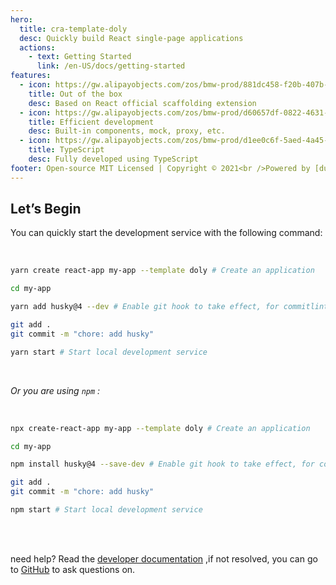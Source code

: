 ```yaml
---
hero:
  title: cra-template-doly
  desc: Quickly build React single-page applications
  actions:
    - text: Getting Started
      link: /en-US/docs/getting-started
features:
  - icon: https://gw.alipayobjects.com/zos/bmw-prod/881dc458-f20b-407b-947a-95104b5ec82b/k79dm8ih_w144_h144.png
    title: Out of the box
    desc: Based on React official scaffolding extension
  - icon: https://gw.alipayobjects.com/zos/bmw-prod/d60657df-0822-4631-9d7c-e7a869c2f21c/k79dmz3q_w126_h126.png
    title: Efficient development
    desc: Built-in components, mock, proxy, etc.
  - icon: https://gw.alipayobjects.com/zos/bmw-prod/d1ee0c6f-5aed-4a45-a507-339a4bfe076c/k7bjsocq_w144_h144.png
    title: TypeScript
    desc: Fully developed using TypeScript
footer: Open-source MIT Licensed | Copyright © 2021<br />Powered by [dumi](https://d.umijs.org)
---
```


## Let’s Begin

You can quickly start the development service with the following command:

<br/>

```bash
yarn create react-app my-app --template doly # Create an application

cd my-app

yarn add husky@4 --dev # Enable git hook to take effect, for commitlint

git add .
git commit -m "chore: add husky"

yarn start # Start local development service
```

<br/>

_Or you are using `npm` :_

<br/>

```bash
npx create-react-app my-app --template doly # Create an application

cd my-app

npm install husky@4 --save-dev # Enable git hook to take effect, for commitlint

git add .
git commit -m "chore: add husky"

npm start # Start local development service
```

<br/>
<br/>

need help? Read the [developer documentation](/en-US/docs) ,if not resolved, you can go to [GitHub](https://github.com/doly-dev/cra-template-doly/issues) to ask questions on.
